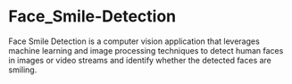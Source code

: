 # Face_Smile-Detection
Face Smile Detection is a computer vision application that leverages machine learning and image processing techniques to detect human faces in images or video streams and identify whether the detected faces are smiling.
